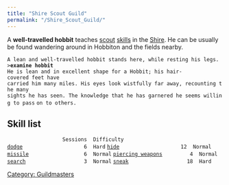 ```yaml
---
title: "Shire Scout Guild"
permalink: "/Shire_Scout_Guild/"
---
```


A **well-travelled hobbit** teaches [scout](scout "wikilink")
[skills](skill "wikilink") in the [Shire](Shire "wikilink"). He can be
usually be found wandering around in Hobbiton and the fields nearby.

`A lean and well-travelled hobbit stands here, while resting his legs.`
`>`**`examine hobbit`**
`He is lean and in excellent shape for a Hobbit; his hair-covered feet have`
`carried him many miles. His eyes look wistfully far away, recounting the many`
`sights he has seen. The knowledge that he has garnered he seems willing to pass`
`on to others.`

## Skill list

`                  Sessions  Difficulty`
[`dodge`](dodge "wikilink")`                    6  Hard`
[`hide`](hide "wikilink")`                    12  Normal`
[`missile`](missile "wikilink")`                  6  Normal`
[`piercing weapons`](piercing_weapons "wikilink")`         4  Normal`
[`search`](search "wikilink")`                   3  Normal`
[`sneak`](sneak "wikilink")`                   18  Hard`

[Category: Guildmasters](Category:_Guildmasters "wikilink")